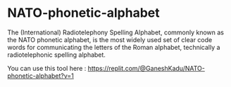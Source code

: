 # NATO-phonetic-alphabet
The (International) Radiotelephony Spelling Alphabet, commonly known as the NATO phonetic alphabet, is the most widely used set of clear code words for communicating the letters of the Roman alphabet, technically a radiotelephonic spelling alphabet. 

You can use this tool here : https://replit.com/@GaneshKadu/NATO-phonetic-alphabet?v=1
